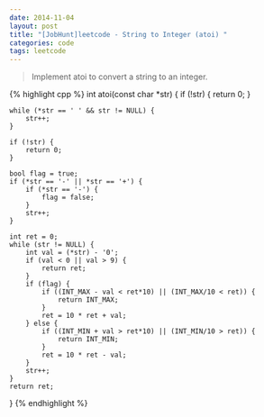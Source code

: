 ```yaml
---
date: 2014-11-04
layout: post
title: "[JobHunt]leetcode - String to Integer (atoi) "
categories: code
tags: leetcode
---
```


>Implement atoi to convert a string to an integer.

{% highlight cpp %}
int atoi(const char *str) {
    if (!str) {
        return 0;
    }

    while (*str == ' ' && str != NULL) {
        str++;
    }

    if (!str) {
        return 0;
    }

    bool flag = true;
    if (*str == '-' || *str == '+') {
        if (*str == '-') {
            flag = false;
        }
        str++;
    }

    int ret = 0;
    while (str != NULL) {
        int val = (*str) - '0';
        if (val < 0 || val > 9) {
            return ret;
        }
        if (flag) {
            if ((INT_MAX - val < ret*10) || (INT_MAX/10 < ret)) {
                return INT_MAX;
            }
            ret = 10 * ret + val;
        } else {
            if ((INT_MIN + val > ret*10) || (INT_MIN/10 > ret)) {
                return INT_MIN;
            }
            ret = 10 * ret - val;
        }
        str++;
    }
    return ret;
}
{% endhighlight %}